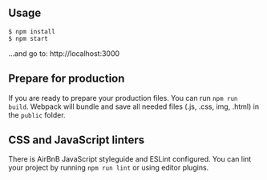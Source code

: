 ## Usage

```
$ npm install
$ npm start
```
...and go to: http://localhost:3000

## Prepare for production

If you are ready to prepare your production files. You can run `npm run build`. Webpack will bundle and save all needed files (.js, .css, img, .html) in the `public` folder.

## CSS and JavaScript linters

There is AirBnB JavaScript styleguide and ESLint configured. You can lint your project by running `npm run lint` or using editor plugins.

